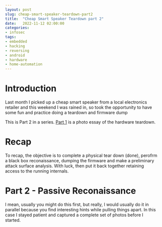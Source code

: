```yaml
---
layout: post
slug: cheap-smart-speaker-teardown-part2
title:  "Cheap Smart Speaker Teardown part 2"
date:   2022-11-12 02:00:00
categories:
- infosec
tags:
- embedded
- hacking
- reversing
- android
- hardware
- home-automation
---
```


# Introduction

Last month I picked up a cheap smart speaker from a local electronics retailer and this weekend I was rained in, so took the opportunity to have some fun and practice doing a teardown and firmware dump

This is Part 2 in a series. [Part 1](2022-11-12-cheap-smart-speaker-teardown-part1.markdown) is a photo essay of the hardware teardown.

# Recap

To recap, the objective is to complete a physical tear down (done), perofrm a black box reconaissance, dumping the firmware and make a preliminary attack surface analysis. With luck, then put it back together retaining access to the running internals.

# Part 2 - Passive Reconaissance

I mean, usually you might do this first, but really, I would usually do it in parallel because you find interesting hints while pulling things apart. In this case I stayed patient and captured a complete set of photos before I started.